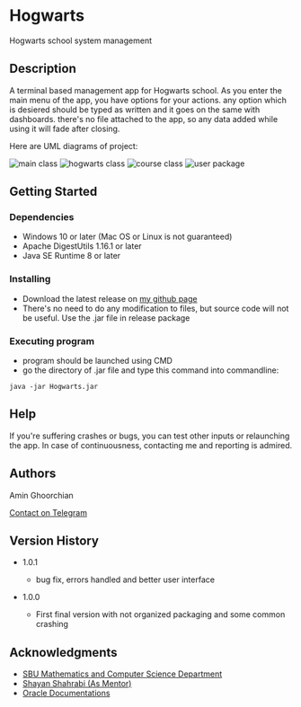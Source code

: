 # Hogwarts

Hogwarts school system management

## Description

A terminal based management app for Hogwarts school.
As you enter the main menu of the app, you have options for your actions. any option which is desiered should be typed as written and it goes on the same with dashboards.
there's no file attached to the app, so any data added while using it will fade after closing.

Here are UML diagrams of project:

![main class](src/diagrams/main.png)
![hogwarts class](src/diagrams/hogwarts.png)
![course class](src/diagrams/course.png)
![user package](src/diagrams/user.png)

## Getting Started

### Dependencies

* Windows 10 or later (Mac OS or Linux is not guaranteed)
* Apache DigestUtils 1.16.1 or later
* Java SE Runtime 8 or later

### Installing

* Download the latest release on [my github page](https://github.com/Amin-Gh-05/Hogwarts)
* There's no need to do any modification to files, but source code will not be useful. Use the .jar file in release package

### Executing program

* program should be launched using CMD
* go the directory of .jar file and type this command into commandline:
```
java -jar Hogwarts.jar
```

## Help

If you're suffering crashes or bugs, you can test other inputs or relaunching the app. In case of continuousness, contacting me and reporting is admired.

## Authors

Amin Ghoorchian

[Contact on Telegram](https://t.me/AminGh05)

## Version History

* 1.0.1
    * bug fix, errors handled and better user interface

* 1.0.0
    * First final version with not organized packaging and some common crashing


## Acknowledgments

* [SBU Mathematics and Computer Science Department](https://mathsci.sbu.ac.ir/)
* [Shayan Shahrabi (As Mentor)](https://github.com/ShayanShahrabi)
* [Oracle Documentations](https://docs.oracle.com/)